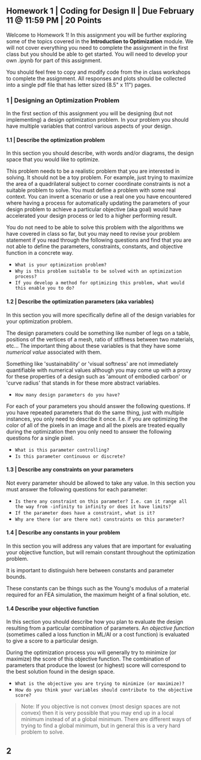 ## Homework 1 | Coding for Design II | Due February 11 @ 11:59 PM | 20 Points

Welcome to Homework 1! In this assignment you will be further exploring some of the topics covered in the **Introduction to Optimization** module. We will not cover everything you need to complete the assignment in the first class but you should be able to get started. You will need to develop your own .ipynb for part of this assignment. 

You should feel free to copy and modify code from the in class workshops to complete the assignment. All responses and plots should be collected into a single pdf file that has letter sized (8.5" x 11") pages. 

### 1 | Designing an Optimization Problem

In the first section of this assignment you will be designing (but not implementing) a design optimization problem. In your problem you should have multiple variables that control various aspects of your design. 

#### 1.1 | Describe the optimization problem

In this section you should describe, with words and/or diagrams, the design space that you would like to optimize. 

This problem needs to be a realistic problem that you are interested in solving. It should not be a toy problem. For example, just trying to maximize the area of a quadrilateral subject to corner coordinate constraints is not a suitable problem to solve. You must define a problem with some real context. You can invent a scenario or use a real one you have encountered where having a process for automatically updating the parameters of your design problem to achieve a particular objective (aka goal) would have accelerated your design process or led to a higher performing result.

You do not need to be able to solve this problem with the algorithms we have covered in class so far, but you may need to revise your problem statement if you read through the following questions and find that you are not able to define the parameters, constraints, constants, and objective function in a concrete way.

- `What is your optimization problem?`
- `Why is this problem suitable to be solved with an optimization process?`
- `If you develop a method for optimizing this problem, what would this enable you to do?`

#### 1.2 | Describe the optimization parameters (aka variables)

In this section you will more specifically define all of the design variables for your optimization problem. 

The design parameters could be something like number of legs on a table, positions of the vertices of a mesh, ratio of stiffness between two materials, etc... The important thing about these variables is that they have some *numerical value* associated with them. 

Something like 'sustainability' or 'visual softness' are not immediately quantifiable with numerical values although you may come up with a proxy for these properties of a design such as 'amount of embodied carbon' or 'curve radius' that stands in for these more abstract variables.

- `How many design parameters do you have?`

For each of your parameters you should answer the following questions. If you have repeated parameters that do the same thing, just with multiple instances, you only need to describe it once. I.e. if you are optimizing the color of all of the pixels in an image and all the pixels are treated equally during the optimization then you only need to answer the following questions for a single pixel. 

- `What is this parameter controlling?`
- `Is this parameter continuous or discrete?`

#### 1.3 | Describe any constraints on your parameters

Not every parameter should be allowed to take any value. In this section you must answer the following questions for each parameter:

- `Is there any constraint on this parameter? I.e. can it range all the way from -infinity to infinity or does it have limits?`
- `If the parameter does have a constraint, what is it?`
- `Why are there (or are there not) constraints on this parameter?`

#### 1.4 | Describe any constants in your problem

In this section you will address any values that are important for evaluating your objective function, but will remain constant throughout the optimization problem.

It is important to distinguish here between constants and parameter bounds. 

These constants can be things such as the Young's modulus of a material required for an FEA simulation, the maximum height of a final solution, etc. 

#### 1.4 Describe your objective function

In this section you should describe how you plan to evaluate the design resulting from a particular combination of parameters. An *objective function* (sometimes called a loss function in ML/AI or a cost function) is evaluated to give a score to a particular design. 

During the optimization process you will generally try to minimize (or maximize) the score of this objective function. The combination of parameters that produce the lowest (or highest) score will correspond to the best solution found in the design space.

- `What is the objective you are trying to minimize (or maximize)?`
- `How do you think your variables should contribute to the objective score?`

> Note: If you objective is not convex (most design spaces are not convex) then it is very possible that you may end up in a local minimum instead of at a global minimum. There are different ways of trying to find a global minimum, but in general this is a very hard problem to solve. 

## 2
